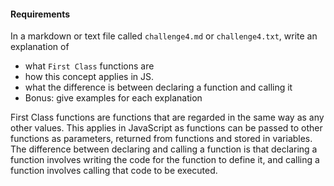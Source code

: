 #### Requirements
In a markdown or text file called `challenge4.md` or `challenge4.txt`, write an explanation of
- what `First Class` functions are
- how this concept applies in JS.
- what the difference is between declaring a function and calling it
- Bonus: give examples for each explanation

First Class functions are functions that are regarded in the same way as any other values. This applies in JavaScript as functions can be passed to other functions as parameters, returned from functions and stored in variables. The difference between declaring and calling a function is that declaring a function involves writing the code for the function to define it, and calling a function involves calling that code to be executed.